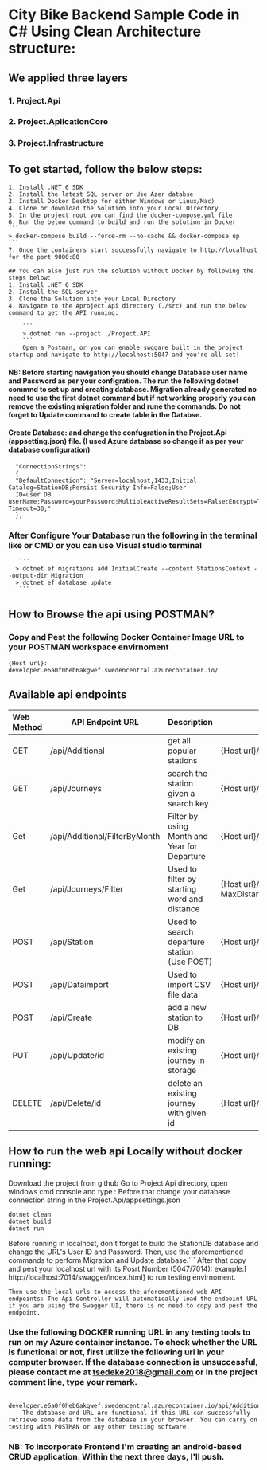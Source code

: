 # City Bike Backend Sample Code in C# Using Clean Architecture structure:
##  We applied three layers
###    1. Project.Api
###    2. Project.AplicationCore
###    3. Project.Infrastructure

## To get started, follow the below steps:

    1. Install .NET 6 SDK
    2. Install the latest SQL server or Use Azer databse  
    3. Install Docker Desktop for either Windows or Linux/Mac)
    4. Clone or download the Solution into your Local Directory
    5. In the project root you can find the docker-compose.yml file
    6. Run the below command to build and run the solution in Docker
    ```
    > docker-compose build --force-rm --no-cache && docker-compose up
    ```
    7. Once the containers start successfully navigate to http://localhost for the port 9000:80
    
    ## You can also just run the solution without Docker by following the steps below:
    1. Install .NET 6 SDK
    2. Install the SQL server
    3. Clone the Solution into your Local Directory
    4. Navigate to the Aproject.Api directory (./src) and run the below command to get the API running:

        ```
        > dotnet run --project ./Project.API
        ```
        Open a Postman, or you can enable swggare built in the project startup and navigate to http://localhost:5047 and you're all set!
####  NB: Before starting navigation you should change Database user name and Password as per your configration. The run the following dotnet commnd to set up and creating database. Migration already generated no need to use the first dotnet command but if not working properly you can remove the existing migration folder and rune the commands. Do not forget to Update command to create table in the Databse. 
####      Create Database: and change the confugration in the Project.Api (appsetting.json) file. (I used Azure database so change it as per your database configuration)
       
      "ConnectionStrings":
      {
      "DefaultConnection": "Server=localhost,1433;Initial Catalog=StationDB;Persist Security Info=False;User
      ID=user DB userName;Password=yourPassword;MultipleActiveResultSets=False;Encrypt=True;TrustServerCertificate=False;Connection Timeout=30;"
      },
###     After Configure Your Database run the following in the terminal like or CMD or you can use Visual studio terminal
       ```
      > dotnet ef migrations add InitialCreate --context StationsContext --output-dir Migration
      > dotnet ef database update
       ```
## How to Browse the api using POSTMAN?
### Copy and Pest the following Docker Container Image URL to your POSTMAN workspace envirnoment
    {Host url}: developer.e6a0f0heb6akgwef.swedencentral.azurecontainer.io/ 
## Available api endpoints


| Web Method | API Endpoint URL              | Description                                   | Example: With Azure Container instances URL
| :----------| ----------------------------- | ----------------------------------------------| -----------------------------
| GET        |/api/Additional               | get all popular stations                       | {Host url}/api/Additional
| GET        |/api/Journeys                 | search the station given a search key          | {Host url}/api/Journeys/?SearchKey=Viiskulma
| Get        |/api/Additional/FilterByMonth | Filter by using Month and Year for Departure   |{Host url}/api/Additional/FilterByMonth?PageNumber=1&PageSize=10&Month=6&Year=2021
| Get        |/api/Journeys/Filter          | Used to filter by starting word and distance   | {Host url}/api/Journeys/Filter?MaxDistance=5000&MinDistance=1000&Name=Viisku&PageNumber=1&PageSize=10&OrderBy=duration
| POST       |/api/Station                  | Used to search departure station (Use POST)    | {Host url}/api/Station/Search?SearchKey=Viiskulma&PageNumber=1&PageSize=5
|POST        |/api/Dataimport               |Used to import CSV file data                    | {Host url}/api/Dataimport
|POST        |/api/Create                   | add a new station to DB                        | {Host url}/api/Create
| PUT        |/api/Update/id                | modify an existing journey in storage          | {Host url}/api/Update/5
| DELETE     |/api/Delete/id                | delete an existing journey with given id       | {Host url}/api/Delete/5
## How to run the web api Locally without docker running:
Download the project from github
Go to Project.Api directory, open windows cmd console and type : Before that change your database connection string in the Project.Api/appsettings.json

```
dotnet clean
dotnet build
dotnet run
```
Before running in localhost, don't forget to build the StationDB database and change the URL's User ID and Password. Then, use the aforementioned commands to perform Migration and Update database.```
After that copy and pest your localhost url with its Posrt Number (5047/7014): example:[ http://localhost:7014/swagger/index.html] to run testing envirnoment.
```
Then use the local urls to access the aforementioned web API endpoints: The Api Controller will automatically load the endpoint URL if you are using the Swagger UI, there is no need to copy and pest the endpoint. 
```
### Use the following DOCKER running URL in any testing tools to run on my Azure container instance. To check whether the URL is functional or not, first utilize the following url in your computer browser. If the database connection is unsuccessful, please contact me at tsedeke2018@gmail.com or In the project comment line, type your remark.
        developer.e6a0f0heb6akgwef.swedencentral.azurecontainer.io/api/Additional
        The database and URL are functional if this URL can successfully retrieve some data from the database in your browser. You can carry on testing with POSTMAN or any other testing software.
### NB: To incorporate Frontend I'm creating an android-based CRUD application. Within the next three days, I'll push.
